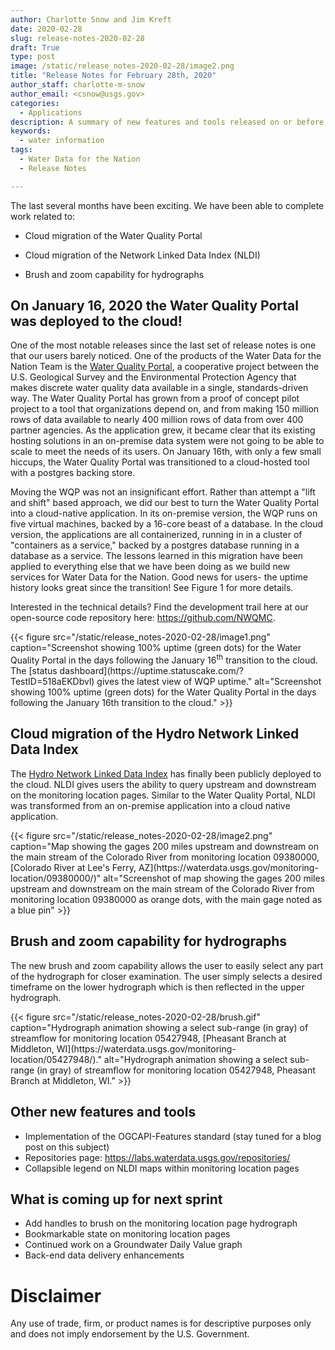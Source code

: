 ```yaml
---
author: Charlotte Snow and Jim Kreft
date: 2020-02-28
slug: release-notes-2020-02-28
draft: True
type: post
image: /static/release_notes-2020-02-28/image2.png
title: "Release Notes for February 28th, 2020"
author_staff: charlotte-m-snow
author_email: <csnow@usgs.gov>
categories:
  - Applications
description: A summary of new features and tools released on or before February 28, 2020
keywords:
  - water information
tags:
  - Water Data for the Nation
  - Release Notes

---
```

The last several months have been exciting. We have been able to
complete work related to:

-   Cloud migration of the Water Quality Portal

-   Cloud migration of the Network Linked Data Index (NLDI)

-   Brush and zoom capability for hydrographs

## On January 16, 2020 the Water Quality Portal was deployed to the cloud!

One of the most notable releases since the last set of release notes is one that our users barely noticed. One of the products of the Water Data for the Nation Team is the [Water Quality Portal](https://www.waterqualitydata.us), a cooperative project between the U.S. Geological Survey and the Environmental Protection Agency that makes discrete water quality data available in a single, standards-driven way. The Water Quality Portal has grown from a proof of concept pilot project to a tool that organizations depend on, and from making 150 million rows of data available to nearly 400 million rows of data from over 400 partner agencies. As the application grew, it became clear that its existing hosting solutions in an on-premise data system were not going to be able to scale to meet the needs of its users. On January 16th, with only a few small hiccups, the Water Quality Portal was transitioned to a cloud-hosted tool with a postgres backing store.

Moving the WQP was not an insignificant effort. Rather than attempt a "lift and shift" based approach, we did our best to turn the Water Quality Portal into a cloud-native application. In its on-premise version, the WQP runs on five virtual machines, backed by a 16-core beast of a database. In the cloud version, the applications are all containerized, running in in a cluster of "containers as a service," backed by a postgres database running in a database as a service. The lessons learned in this migration have been applied to everything else that we have been doing as we build new services for Water Data for the Nation. Good news for users- the uptime history looks great since the transition! See Figure 1 for more details.

Interested in the technical details? Find the development trail here at
our open-source code repository here: <https://github.com/NWQMC>.

<div class="grid-row">
    <div class="grid-col-8 grid-offset-2">
    {{< figure src="/static/release_notes-2020-02-28/image1.png" caption="Screenshot showing 100% uptime (green dots) for the Water Quality Portal in the days following the January 16<sup>th</sup> transition to the cloud. The [status dashboard](https://uptime.statuscake.com/?TestID=518aEKDbvl) gives the latest view of WQP uptime." alt="Screenshot showing 100% uptime (green dots) for the Water Quality Portal in the days following the January 16th transition to the cloud." >}}
    </div>
</div>


## Cloud migration of the Hydro Network Linked Data Index

The [Hydro Network Linked Data Index](https://labs.waterdata.usgs.gov/about-nldi/) has finally been publicly deployed to the cloud. NLDI gives users the ability to query upstream and downstream on the monitoring location pages. Similar to the Water Quality Portal, NLDI was transformed from an on-premise application into a cloud native application.

<div class="grid-row">
    <div class="grid-col-8 grid-offset-2">
    {{< figure src="/static/release_notes-2020-02-28/image2.png" caption="Map showing the gages 200 miles upstream and downstream on the main stream of the Colorado River from monitoring location 09380000, [Colorado River at Lee's Ferry, AZ](https://waterdata.usgs.gov/monitoring-location/09380000/)" alt="Screenshot of map showing the gages 200 miles upstream and downstream on the main stream of the Colorado River from monitoring location 09380000 as orange dots, with the main gage noted as a blue pin" >}}
    </div>
</div>


## Brush and zoom capability for hydrographs

The new brush and zoom capability allows the user to easily select any part of the hydrograph for closer examination. The user simply selects a desired timeframe on the lower hydrograph which is then reflected in the upper hydrograph.

<div class="grid-row">
    <div class="grid-col-8 grid-offset-2">
    {{< figure src="/static/release_notes-2020-02-28/brush.gif" caption="Hydrograph animation showing a select sub-range (in gray) of streamflow for monitoring location 05427948, [Pheasant Branch at Middleton, WI](https://waterdata.usgs.gov/monitoring-location/05427948/)." alt="Hydrograph animation showing a select sub-range (in gray) of streamflow for monitoring location 05427948, Pheasant Branch at Middleton, WI." >}}
    </div>
</div>


## Other new features and tools

-   Implementation of the OGCAPI-Features standard (stay tuned for a
    blog post on this subject)
-   Repositories page: <https://labs.waterdata.usgs.gov/repositories/>
-   Collapsible legend on NLDI maps within monitoring location pages

## What is coming up for next sprint 

-   Add handles to brush on the monitoring location page hydrograph
-   Bookmarkable state on monitoring location pages
-   Continued work on a Groundwater Daily Value graph
-   Back-end data delivery enhancements   


Disclaimer
==========
Any use of trade, firm, or product names is for descriptive purposes only and does not imply endorsement by the U.S. Government.
